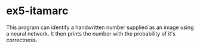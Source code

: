 # ex5-itamarc

This program can identify a handwritten number supplied as an image using a neural network. It then prints the number with the probability of it's correctness.